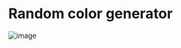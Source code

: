 # Random color generator

![image](https://user-images.githubusercontent.com/112868702/235518868-e39635f4-4c02-4b3a-aef0-950428c95b30.png)